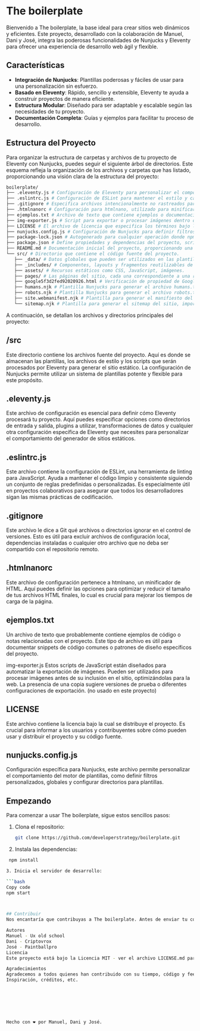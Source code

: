 # The boilerplate

Bienvenido a The boilerplate, la base ideal para crear sitios web dinámicos y eficientes. Este proyecto, desarrollado con la colaboración de Manuel, Dani y José, integra las poderosas funcionalidades de Nunjucks y Eleventy para ofrecer una experiencia de desarrollo web ágil y flexible.

## Características

- **Integración de Nunjucks**: Plantillas poderosas y fáciles de usar para una personalización sin esfuerzo.
- **Basado en Eleventy**: Rápido, sencillo y extensible, Eleventy te ayuda a construir proyectos de manera eficiente.
- **Estructura Modular**: Diseñado para ser adaptable y escalable según las necesidades de tu proyecto.
- **Documentación Completa**: Guías y ejemplos para facilitar tu proceso de desarrollo.


## Estructura del Proyecto



Para organizar la estructura de carpetas y archivos de tu proyecto de Eleventy con Nunjucks, puedes seguir el siguiente árbol de directorios. Este esquema refleja la organización de los archivos y carpetas que has listado, proporcionando una visión clara de la estructura del proyecto:



   ```bash
boilerplate/
   ├── .eleventy.js # Configuración de Eleventy para personalizar el comportamiento del generador de sitios.
   ├── .eslintrc.js # Configuración de ESLint para mantener el estilo y calidad del código JavaScript.
   ├── .gitignore # Especifica archivos intencionalmente no rastreados para ignorar por Git.
   ├── .htmlnanorc # Configuración para htmlnano, utilizado para minificar archivos HTML.
   ├── ejemplos.txt # Archivo de texto que contiene ejemplos o documentación relevante.
   ├── img-exporter.js # Script para exportar o procesar imágenes dentro del proyecto.
   ├── LICENSE # El archivo de licencia que especifica los términos bajo los cuales se distribuye el proyecto.
   ├── nunjucks.config.js # Configuración de Nunjucks para definir filtros y variables globales para las plantillas.
   ├── package-lock.json # Autogenerado para cualquier operación donde npm modifica el árbol de node_modules o package.json.
   ├── package.json # Define propiedades y dependencias del proyecto, scripts y metadatos relevantes.
   ├── README.md # Documentación inicial del proyecto, proporcionando una visión general y guía de uso.
   └── src/ # Directorio que contiene el código fuente del proyecto.
      ├── _data/ # Datos globales que pueden ser utilizados en las plantillas.
      ├── _includes/ # Componentes, layouts y fragmentos reutilizables de Nunjucks.
      ├── assets/ # Recursos estáticos como CSS, JavaScript, imágenes.
      ├── pages/ # Las páginas del sitio, cada una correspondiente a una ruta URL.
      ├── google5f3d2fed92020926.html # Verificación de propiedad de Google Site.
      ├── humans.njk # Plantilla Nunjucks para generar el archivo humans.txt, promoviendo el reconocimiento humano.
      ├── robots.njk # Plantilla Nunjucks para generar el archivo robots.txt, para controlar el acceso de los motores de búsqueda.
      ├── site.webmanifest.njk # Plantilla para generar el manifiesto del sitio web, utilizado por los navegadores.
      └── sitemap.njk # Plantilla para generar el sitemap del sitio, importante para SEO.
   ```

A continuación, se detallan los archivos y directorios principales del proyecto:

## /src
Este directorio contiene los archivos fuente del proyecto. Aquí es donde se almacenan las plantillas, los archivos de estilo y los scripts que serán procesados por Eleventy para generar el sitio estático. La configuración de Nunjucks permite utilizar un sistema de plantillas potente y flexible para este propósito.

## .eleventy.js
Este archivo de configuración es esencial para definir cómo Eleventy procesará tu proyecto. Aquí puedes especificar opciones como directorios de entrada y salida, plugins a utilizar, transformaciones de datos y cualquier otra configuración específica de Eleventy que necesites para personalizar el comportamiento del generador de sitios estáticos.

## .eslintrc.js
Este archivo contiene la configuración de ESLint, una herramienta de linting para JavaScript. Ayuda a mantener el código limpio y consistente siguiendo un conjunto de reglas predefinidas o personalizadas. Es especialmente útil en proyectos colaborativos para asegurar que todos los desarrolladores sigan las mismas prácticas de codificación.

## .gitignore
Este archivo le dice a Git qué archivos o directorios ignorar en el control de versiones. Esto es útil para excluir archivos de configuración local, dependencias instaladas o cualquier otro archivo que no deba ser compartido con el repositorio remoto.

## .htmlnanorc
Este archivo de configuración pertenece a htmlnano, un minificador de HTML. Aquí puedes definir las opciones para optimizar y reducir el tamaño de tus archivos HTML finales, lo cual es crucial para mejorar los tiempos de carga de la página.

## ejemplos.txt
Un archivo de texto que probablemente contiene ejemplos de código o notas relacionadas con el proyecto. Este tipo de archivo es útil para documentar snippets de código comunes o patrones de diseño específicos del proyecto.

img-exporter.js
Estos scripts de JavaScript están diseñados para automatizar la exportación de imágenes. Pueden ser utilizados para procesar imágenes antes de su inclusión en el sitio, optimizándolas para la web. La presencia de una copia sugiere versiones de prueba o diferentes configuraciones de exportación. (no usado en este proyecto)

## LICENSE
Este archivo contiene la licencia bajo la cual se distribuye el proyecto. Es crucial para informar a los usuarios y contribuyentes sobre cómo pueden usar y distribuir el proyecto y su código fuente.

## nunjucks.config.js
Configuración específica para Nunjucks, este archivo permite personalizar el comportamiento del motor de plantillas, como definir filtros personalizados, globales y configurar directorios para plantillas.



## Empezando

Para comenzar a usar The boilerplate, sigue estos sencillos pasos:

1. Clona el repositorio:
   ```bash
   git clone https://github.com/developerstrategy/boilerplate.git

2. Instala las dependencias:
  ```bash
   npm install

3. Inicia el servidor de desarrollo:

  ```bash
Copy code
npm start



## Contribuir
Nos encantaría que contribuyas a The boilerplate. Antes de enviar tu contribución, por favor lee nuestras directrices de contribución.

Autores
Manuel - Ux old school
Dani - Criptovrox
José - Paintballpro
Licencia
Este proyecto está bajo la Licencia MIT - ver el archivo LICENSE.md para detalles.

Agradecimientos
Agradecemos a todos quienes han contribuido con su tiempo, código y feedback.
Inspiración, créditos, etc.







Hecho con ❤ por Manuel, Dani y José.
